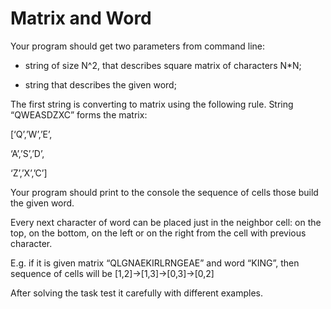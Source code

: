 # Matrix and Word

Your program should get two parameters from command line:

* string of size N^2, that describes square matrix of characters N*N;

* string that describes the given word;

The first string is converting to matrix using the following rule. String “QWEASDZXC” forms the matrix:

[‘Q’,’W’,’E’,

‘A’,’S’,’D’,

‘Z’,’X’,’C’]

Your program should print to the console the sequence of cells those build the given word.

Every next character of word can be placed just in the neighbor cell: on the top, on the bottom, on the left or on the right from the cell with previous character.

E.g. if it is given matrix “QLGNAEKIRLRNGEAE” and word “KING”, then sequence of cells will be [1,2]->[1,3]->[0,3]->[0,2]

After solving the task test it carefully with different examples.
